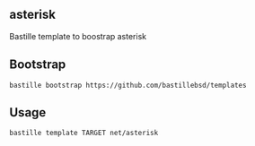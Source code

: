 ## asterisk
Bastille template to boostrap asterisk

## Bootstrap
```shell
bastille bootstrap https://github.com/bastillebsd/templates
```

## Usage
```shell
bastille template TARGET net/asterisk
```
